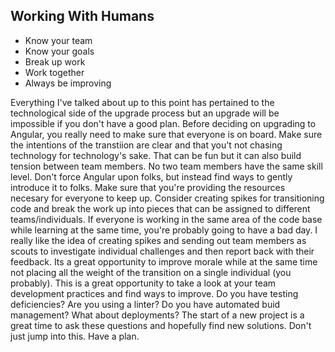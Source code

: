 ## Working With Humans

* Know your team
* Know your goals
* Break up work
* Work together
* Always be improving

<aside class="notes">
Everything I've talked about up to this point has pertained to the technological side of the upgrade process but an upgrade will be impossible if you don't have a good plan. Before deciding on upgrading to Angular, you really need to make sure that everyone is on board. Make sure the intentions of the transtiion are clear and that you't not chasing technology for technology's sake. That can be fun but it can also build tension between team members. No two team members have the same skill level. Don't force Angular upon folks, but instead find ways to gently introduce it to folks. Make sure that you're providing the resources necesary for everyone to keep up. Consider creating spikes for transitioning code and break the work up into pieces that can be assigned to different teams/individuals. If everyone is working in the same area of the code base while learning at the same time, you're probably going to have a bad day. I really like the idea of creating spikes and sending out team members as scouts to investigate individual challenges and then report back with their feedback. Its a great opportunity to improve morale while at the same time not placing all the weight of the transition on a single individual (you probably). This is a great opportunity to take a look at your team development practices and find ways to improve. Do you have testing deficiencies? Are you using a linter? Do you have automated buid management? What about deployments? The start of a new project is a great time to ask these questions and hopefully find new solutions. Don't just jump into this. Have a plan.
</aside>